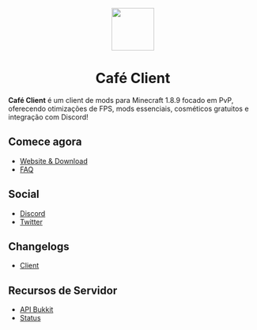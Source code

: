 <p align="center">
  <a href="https://cafepvpclient.com"><img src="https://cafepvpclient.com/logo.png" width="86" height="86"></a>
</p>

<h1 align="center">Café Client</h1>

**Café Client** é um client de mods para Minecraft 1.8.9 focado em PvP, oferecendo otimizações de FPS, mods essenciais, cosméticos gratuitos e integração com Discord!

## Comece agora

- [Website & Download](https://cafepvpclient.com)
- [FAQ](https://cafepvpclient.com/faq)

## Social

- [Discord](https://discord.cafepvpclient.com)
- [Twitter](https://twitter.cafepvpclient.com)

## Changelogs

- [Client](https://github.com/CafeClient/Client/releases)

## Recursos de Servidor

- [API Bukkit](https://docs.cafepvpclient.com/bukkit-api)
- [Status](https://status.cafepvpclient.com)
